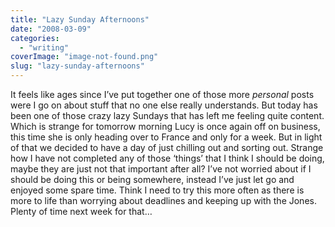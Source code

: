```yaml
---
title: "Lazy Sunday Afternoons"
date: "2008-03-09"
categories: 
  - "writing"
coverImage: "image-not-found.png"
slug: "lazy-sunday-afternoons"
---
```


It feels like ages since I’ve put together one of those more _personal_ posts were I go on about stuff that no one else really understands. But today has been one of those crazy lazy Sundays that has left me feeling quite content. Which is strange for tomorrow morning Lucy is once again off on business, this time she is only heading over to France and only for a week. But in light of that we decided to have a day of just chilling out and sorting out. Strange how I have not completed any of those ‘things’ that I think I should be doing, maybe they are just not that important after all? I’ve not worried about if I should be doing this or being somewhere, instead I’ve just let go and enjoyed some spare time. Think I need to try this more often as there is more to life than worrying about deadlines and keeping up with the Jones. Plenty of time next week for that…
